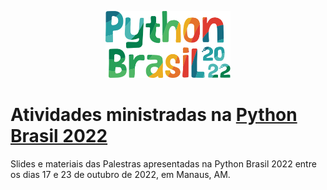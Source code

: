 <p align="center"><img src="logo-python-brasil-2022.svg" width="200"></p>

# Atividades ministradas na [Python Brasil 2022](http://2022.pythonbrasil.org.br)

Slides e materiais das Palestras apresentadas na Python Brasil 2022 entre os dias 17 e 23 de outubro de 2022, em Manaus, AM.
